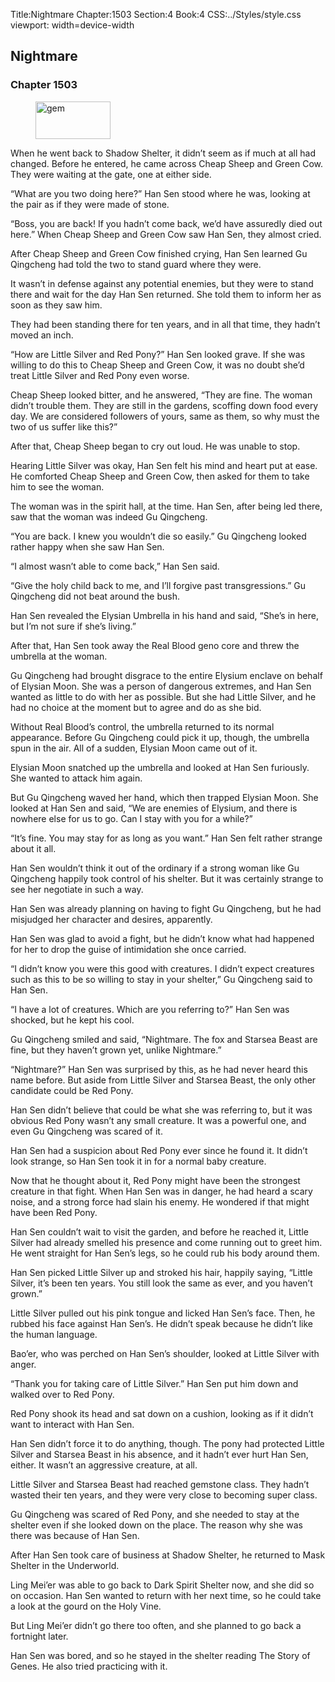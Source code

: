 Title:Nightmare 
Chapter:1503 
Section:4 
Book:4 
CSS:../Styles/style.css 
viewport: width=device-width
  
## Nightmare
### Chapter 1503
  
<figure>
	<img src="../Images/gem.gif" alt="gem" id="gem" width="120" height="60" />
</figure>
  

  
When he went back to Shadow Shelter, it didn’t seem as if much at all had changed. Before he entered, he came across Cheap Sheep and Green Cow. They were waiting at the gate, one at either side.

“What are you two doing here?” Han Sen stood where he was, looking at the pair as if they were made of stone.

“Boss, you are back! If you hadn’t come back, we’d have assuredly died out here.” When Cheap Sheep and Green Cow saw Han Sen, they almost cried.

After Cheap Sheep and Green Cow finished crying, Han Sen learned Gu Qingcheng had told the two to stand guard where they were.

It wasn’t in defense against any potential enemies, but they were to stand there and wait for the day Han Sen returned. She told them to inform her as soon as they saw him.

They had been standing there for ten years, and in all that time, they hadn’t moved an inch.

“How are Little Silver and Red Pony?” Han Sen looked grave. If she was willing to do this to Cheap Sheep and Green Cow, it was no doubt she’d treat Little Silver and Red Pony even worse.

Cheap Sheep looked bitter, and he answered, “They are fine. The woman didn’t trouble them. They are still in the gardens, scoffing down food every day. We are considered followers of yours, same as them, so why must the two of us suffer like this?”

After that, Cheap Sheep began to cry out loud. He was unable to stop.

Hearing Little Silver was okay, Han Sen felt his mind and heart put at ease. He comforted Cheap Sheep and Green Cow, then asked for them to take him to see the woman.

The woman was in the spirit hall, at the time. Han Sen, after being led there, saw that the woman was indeed Gu Qingcheng.

“You are back. I knew you wouldn’t die so easily.” Gu Qingcheng looked rather happy when she saw Han Sen.

“I almost wasn’t able to come back,” Han Sen said.

“Give the holy child back to me, and I’ll forgive past transgressions.” Gu Qingcheng did not beat around the bush.

Han Sen revealed the Elysian Umbrella in his hand and said, “She’s in here, but I’m not sure if she’s living.”

After that, Han Sen took away the Real Blood geno core and threw the umbrella at the woman.

Gu Qingcheng had brought disgrace to the entire Elysium enclave on behalf of Elysian Moon. She was a person of dangerous extremes, and Han Sen wanted as little to do with her as possible. But she had Little Silver, and he had no choice at the moment but to agree and do as she bid.

Without Real Blood’s control, the umbrella returned to its normal appearance. Before Gu Qingcheng could pick it up, though, the umbrella spun in the air. All of a sudden, Elysian Moon came out of it.

Elysian Moon snatched up the umbrella and looked at Han Sen furiously. She wanted to attack him again.

But Gu Qingcheng waved her hand, which then trapped Elysian Moon. She looked at Han Sen and said, “We are enemies of Elysium, and there is nowhere else for us to go. Can I stay with you for a while?”

“It’s fine. You may stay for as long as you want.” Han Sen felt rather strange about it all.

Han Sen wouldn’t think it out of the ordinary if a strong woman like Gu Qingcheng happily took control of his shelter. But it was certainly strange to see her negotiate in such a way.

Han Sen was already planning on having to fight Gu Qingcheng, but he had misjudged her character and desires, apparently.

Han Sen was glad to avoid a fight, but he didn’t know what had happened for her to drop the guise of intimidation she once carried.

“I didn’t know you were this good with creatures. I didn’t expect creatures such as this to be so willing to stay in your shelter,” Gu Qingcheng said to Han Sen.

“I have a lot of creatures. Which are you referring to?” Han Sen was shocked, but he kept his cool.

Gu Qingcheng smiled and said, “Nightmare. The fox and Starsea Beast are fine, but they haven’t grown yet, unlike Nightmare.”

“Nightmare?” Han Sen was surprised by this, as he had never heard this name before. But aside from Little Silver and Starsea Beast, the only other candidate could be Red Pony.

Han Sen didn’t believe that could be what she was referring to, but it was obvious Red Pony wasn’t any small creature. It was a powerful one, and even Gu Qingcheng was scared of it.

Han Sen had a suspicion about Red Pony ever since he found it. It didn’t look strange, so Han Sen took it in for a normal baby creature.

Now that he thought about it, Red Pony might have been the strongest creature in that fight. When Han Sen was in danger, he had heard a scary noise, and a strong force had slain his enemy. He wondered if that might have been Red Pony.

Han Sen couldn’t wait to visit the garden, and before he reached it, Little Silver had already smelled his presence and come running out to greet him. He went straight for Han Sen’s legs, so he could rub his body around them.

Han Sen picked Little Silver up and stroked his hair, happily saying, “Little Silver, it’s been ten years. You still look the same as ever, and you haven’t grown.”

Little Silver pulled out his pink tongue and licked Han Sen’s face. Then, he rubbed his face against Han Sen’s. He didn’t speak because he didn’t like the human language.

Bao’er, who was perched on Han Sen’s shoulder, looked at Little Silver with anger.

“Thank you for taking care of Little Silver.” Han Sen put him down and walked over to Red Pony.

Red Pony shook its head and sat down on a cushion, looking as if it didn’t want to interact with Han Sen.

Han Sen didn’t force it to do anything, though. The pony had protected Little Silver and Starsea Beast in his absence, and it hadn’t ever hurt Han Sen, either. It wasn’t an aggressive creature, at all.

Little Silver and Starsea Beast had reached gemstone class. They hadn’t wasted their ten years, and they were very close to becoming super class.

Gu Qingcheng was scared of Red Pony, and she needed to stay at the shelter even if she looked down on the place. The reason why she was there was because of Han Sen.

After Han Sen took care of business at Shadow Shelter, he returned to Mask Shelter in the Underworld.

Ling Mei’er was able to go back to Dark Spirit Shelter now, and she did so on occasion. Han Sen wanted to return with her next time, so he could take a look at the gourd on the Holy Vine.

But Ling Mei’er didn’t go there too often, and she planned to go back a fortnight later.

Han Sen was bored, and so he stayed in the shelter reading The Story of Genes. He also tried practicing with it.